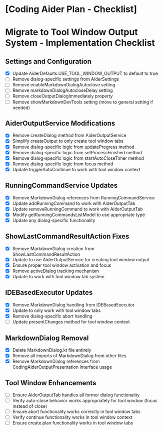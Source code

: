 # [Coding Aider Plan - Checklist]

# Migrate to Tool Window Output System - Implementation Checklist

## Settings and Configuration
- [x] Update AiderDefaults.USE_TOOL_WINDOW_OUTPUT to default to true
- [ ] Remove dialog-specific settings from AiderSettings
- [ ] Remove enableMarkdownDialogAutoclose setting
- [ ] Remove markdownDialogAutocloseDelay setting
- [ ] Remove closeOutputDialogImmediately property
- [ ] Remove showMarkdownDevTools setting (move to general setting if needed)

## AiderOutputService Modifications
- [x] Remove createDialog method from AiderOutputService
- [x] Simplify createOutput to only create tool window tabs
- [x] Remove dialog-specific logic from updateProgress method
- [x] Remove dialog-specific logic from setProcessFinished method
- [x] Remove dialog-specific logic from startAutoCloseTimer method
- [x] Remove dialog-specific logic from focus method
- [x] Update triggerAutoContinue to work with tool window context

## RunningCommandService Updates
- [x] Remove MarkdownDialog references from RunningCommandService
- [x] Update addRunningCommand to work with AiderOutputTab
- [x] Update removeRunningCommand to work with AiderOutputTab
- [x] Modify getRunningCommandsListModel to use appropriate type
- [x] Update any dialog-specific functionality

## ShowLastCommandResultAction Fixes
- [x] Remove MarkdownDialog creation from ShowLastCommandResultAction
- [x] Update to use AiderOutputService for creating tool window output
- [x] Ensure proper tool window activation and focus
- [x] Remove activeDialog tracking mechanism
- [x] Update to work with tool window tab system

## IDEBasedExecutor Updates
- [x] Remove MarkdownDialog handling from IDEBasedExecutor
- [x] Update to only work with tool window tabs
- [x] Remove dialog-specific abort handling
- [ ] Update presentChanges method for tool window context

## MarkdownDialog Removal
- [x] Delete MarkdownDialog.kt file entirely
- [x] Remove all imports of MarkdownDialog from other files
- [x] Remove MarkdownDialog references from CodingAiderOutputPresentation interface usage

## Tool Window Enhancements
- [ ] Ensure AiderOutputTab handles all former dialog functionality
- [ ] Verify auto-close behavior works appropriately for tool window (focus instead of close)
- [ ] Ensure abort functionality works correctly in tool window tabs
- [ ] Verify continue functionality works in tool window context
- [ ] Ensure create plan functionality works in tool window tabs
